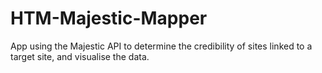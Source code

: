# HTM-Majestic-Mapper
App using the Majestic API to determine the credibility of sites linked to a target site, and visualise the data.
